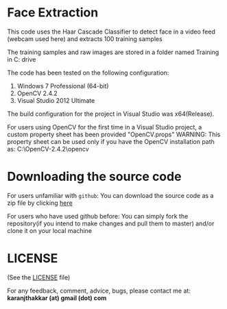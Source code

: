 # Face Extraction

This code uses the Haar Cascade Classifier to detect face in a video feed (webcam used here) and extracts 100 training samples

The training samples and raw images are stored in a folder named Training in C: drive

The code has been tested on the following configuration:

1. Windows 7 Professional (64-bit)
2. OpenCV 2.4.2
3. Visual Studio 2012 Ultimate

The build configuration for the project in Visual Studio was x64(Release).

For users using OpenCV for the first time in a Visual Studio project, a custom property sheet has been provided "OpenCV.props"
WARNING: This property sheet can be used only if you have the OpenCV installation path as: C:\OpenCV-2.4.2\opencv

# Downloading the source code

For users unfamiliar with `github`: You can download the source code as a zip file by clicking [here](https://github.com/karanjthakkar/face-extraction/archive/master.zip)

For users who have used github before: You can simply fork the repository(if you intend to make changes and pull them to master) and/or clone it on your local machine

# LICENSE

(See the [LICENSE](https://github.com/karanjthakkar/face-extraction/blob/master/LICENSE.txt) file)

For any feedback, comment, advice, bugs, please contact me at:
**karanjthakkar (at) gmail (dot) com**